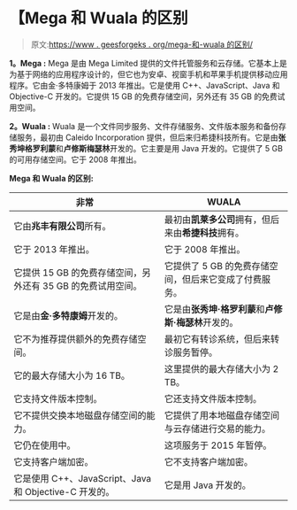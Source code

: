 # 【Mega 和 Wuala 的区别

> 原文:[https://www . geesforgeks . org/mega-和-wuala 的区别/](https://www.geeksforgeeks.org/difference-between-mega-and-wuala/)

**1。Mega :**
Mega 是由 Mega Limited 提供的文件托管服务和云存储。它基本上是为基于网络的应用程序设计的，但它也为安卓、视窗手机和苹果手机提供移动应用程序。它由金·多特康姆于 2013 年推出。它是使用 C++、JavaScript、Java 和 Objective-C 开发的。它提供 15 GB 的免费存储空间，另外还有 35 GB 的免费试用空间。

**2。Wuala :**
Wuala 是一个文件同步服务、文件存储服务、文件版本服务和备份存储服务，最初由 Caleido Incorporation 提供，但后来归希捷科技所有。它是由**张秀坤格罗利蒙**和**卢修斯梅瑟林**开发的。它主要是用 Java 开发的。它提供了 5 GB 的可用存储空间。它于 2008 年推出。

**Mega 和 Wuala 的区别:**

<center>

| 非常 | WUALA |
| --- | --- |
| 它由**兆丰有限公司**所有。 | 最初由**凯莱多公司**拥有，但后来由**希捷科技**拥有。 |
| 它于 2013 年推出。 | 它于 2008 年推出。 |
| 它提供 15 GB 的免费存储空间，另外还有 35 GB 的免费试用空间。 | 它提供了 5 GB 的免费存储空间，但后来它变成了付费服务。 |
| 它是由**金·多特康姆**开发的。 | 它是由**张秀坤·格罗利蒙**和**卢修斯·梅瑟林**开发的。 |
| 它不为推荐提供额外的免费存储空间。 | 最初它有转诊系统，但后来转诊服务暂停。 |
| 它的最大存储大小为 16 TB。 | 这里提供的最大存储大小为 2 TB。 |
| 它支持文件版本控制。 | 它还支持文件版本控制。 |
| 它不提供交换本地磁盘存储空间的能力。 | 它提供了用本地磁盘存储空间与云存储进行交易的能力。 |
| 它仍在使用中。 | 这项服务于 2015 年暂停。 |
| 它支持客户端加密。 | 它不支持客户端加密。 |
| 它是使用 C++、JavaScript、Java 和 Objective-C 开发的。 | 它是用 Java 开发的。 |

</center>